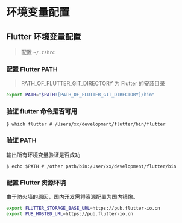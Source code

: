 # 环境变量配置

## Flutter 环境变量配置

> 配置 `~/.zshrc`

### 配置 Flutter PATH

> PATH_OF_FLUTTER_GIT_DIRECTORY 为 Flutter 的安装目录

```bash
export PATH="$PATH:[PATH_OF_FLUTTER_GIT_DIRECTORY]/bin"
```

### 验证 flutter 命令是否可用

```shell
$ which flutter # /Users/xx/development/flutter/bin/flutter
```

### 验证 PATH

输出所有环境变量验证是否成功

```SHELL
$ echo $PATH # /other path/bin:/User/xx/development/flutter/bin
```

### 配置 Flutter 资源环境

由于防火墙的原因，国内开发需将资源配置为国内镜像。

```bash
export FLUTTER_STORAGE_BASE_URL=https://pub.flutter-io.cn
export PUB_HOSTED_URL=https://pub.flutter-io.cn
```
